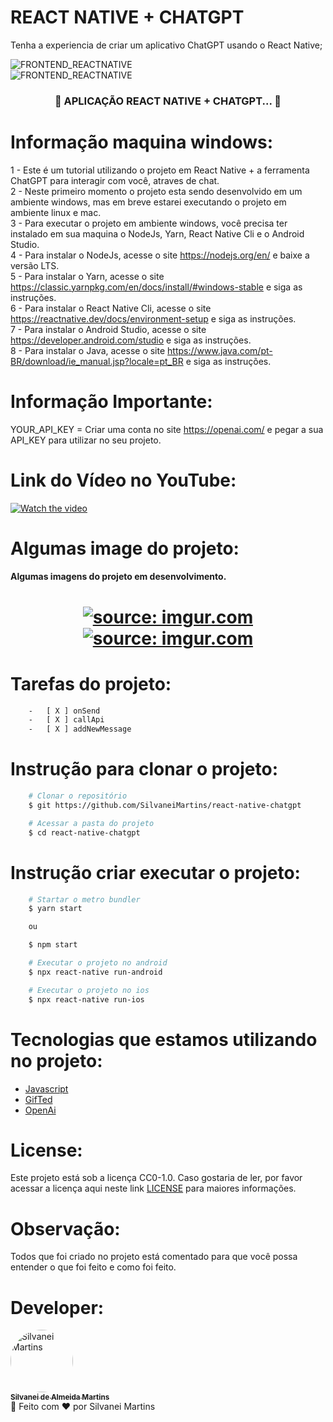 # REACT NATIVE + CHATGPT

Tenha a experiencia de criar um aplicativo ChatGPT usando o React Native;

![FRONTEND_REACTNATIVE](https://img.shields.io/badge/FRONTEND-REACTNATIVE-blue.svg)
<br />
![FRONTEND_REACTNATIVE](https://i.imgur.com/DImnsk5.png)

<h3 align="center">
	🚧  APLICAÇÃO REACT NATIVE + CHATGPT...  🚧
</h3>

# Informação maquina windows:
1 - Este é um tutorial utilizando o projeto em React Native + a ferramenta ChatGPT para interagir com você, atraves de chat. </br>
2 - Neste primeiro momento o projeto esta sendo desenvolvido em um ambiente windows, mas em breve estarei executando o projeto em
ambiente linux e mac.</br>
3 - Para executar o projeto em ambiente windows, você precisa ter instalado em sua maquina o NodeJs, Yarn, React Native Cli e o Android Studio.</br>
4 - Para instalar o NodeJs, acesse o site https://nodejs.org/en/ e baixe a versão LTS.</br>
5 - Para instalar o Yarn, acesse o site https://classic.yarnpkg.com/en/docs/install/#windows-stable e siga as instruções.</br>
6 - Para instalar o React Native Cli, acesse o site https://reactnative.dev/docs/environment-setup e siga as instruções.</br>
7 - Para instalar o Android Studio, acesse o site https://developer.android.com/studio e siga as instruções.</br>
8 - Para instalar o Java, acesse o site https://www.java.com/pt-BR/download/ie_manual.jsp?locale=pt_BR e siga as instruções.

# Informação Importante:

YOUR_API_KEY = Criar uma conta no site https://openai.com/ e pegar a sua API_KEY para utilizar no seu projeto.

# Link do Vídeo no YouTube:
[![Watch the video](https://i.imgur.com/F2hn9mT.jpg)](https://youtu.be/JX6Kki2DceE)

# Algumas image do projeto:
<h4 align="left">
	Algumas imagens do projeto em desenvolvimento.
</h4>

<h1 align="center">
 	<a href="https://imgur.com/wm30rXs"><img src="https://i.imgur.com/wm30rXs.png" title="source: imgur.com" /></a>
	<br />
	<a href="https://imgur.com/mV5QGP9"><img src="https://i.imgur.com/mV5QGP9.png" title="source: imgur.com" /></a>
	<br />
</h1>

# Tarefas do projeto:
```bash
    -   [ X ] onSend
    -   [ X ] callApi
    -   [ X ] addNewMessage
```

# Instrução para clonar o projeto:
```bash
    # Clonar o repositório
    $ git https://github.com/SilvaneiMartins/react-native-chatgpt

    # Acessar a pasta do projeto
    $ cd react-native-chatgpt
```

# Instrução criar executar o projeto:
```bash
    # Startar o metro bundler
    $ yarn start

    ou

    $ npm start

    # Executar o projeto no android
    $ npx react-native run-android

    # Executar o projeto no ios
    $ npx react-native run-ios
```

# Tecnologias que estamos utilizando no projeto:
-   [Javascript](https://developer.mozilla.org/pt-BR/docs/Web/JavaScript)
-   [GifTed](https://github.com/FaridSafi/react-native-gifted-chat)
-   [OpenAi](https://platform.openai.com/docs/introduction)

# License:
Este projeto está sob a licença CC0-1.0. Caso gostaria de ler, por favor acessar a licença aqui neste link [LICENSE](https://github.com/SilvaneiMartins/react-native-chatgpt/blob/master/LICENSE) para maiores informações.

# Observação:

Todos que foi criado no projeto está comentado para que você possa entender o que foi feito e como foi feito.

# Developer:
<a href="https://github.com/SilvaneiMartins">
    <img
        style="border-radius:50%"
        src="https://github.com/SilvaneiMartins.png"
        width="100px;"
        alt="Silvanei Martins"
    />
    <br />
    <sub>
        <b>Silvanei de Almeida Martins</b>
    </sub>
    <br />
</a>
    🚀
 </a>
Feito com ❤️ por Silvanei Martins
